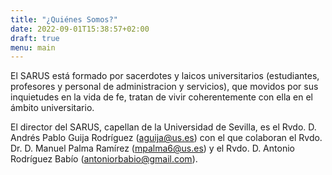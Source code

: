 ```yaml
---
title: "¿Quiénes Somos?"
date: 2022-09-01T15:38:57+02:00
draft: true
menu: main
---
```


El SARUS está formado por sacerdotes y laicos universitarios (estudiantes,
profesores y personal de administracion y servicios), que movidos por sus
inquietudes en la vida de fe, tratan de vivir coherentemente con ella en el
ámbito universitario.

El director del SARUS, capellan de la Universidad de Sevilla, es el Rvdo. D.
Andrés Pablo Guija Rodríguez (aguija@us.es) con el que colaboran el Rvdo. Dr.
D. Manuel Palma Ramírez (mpalma6@us.es) y el Rvdo. D. Antonio Rodríguez Babío
(antoniorbabio@gmail.com).
